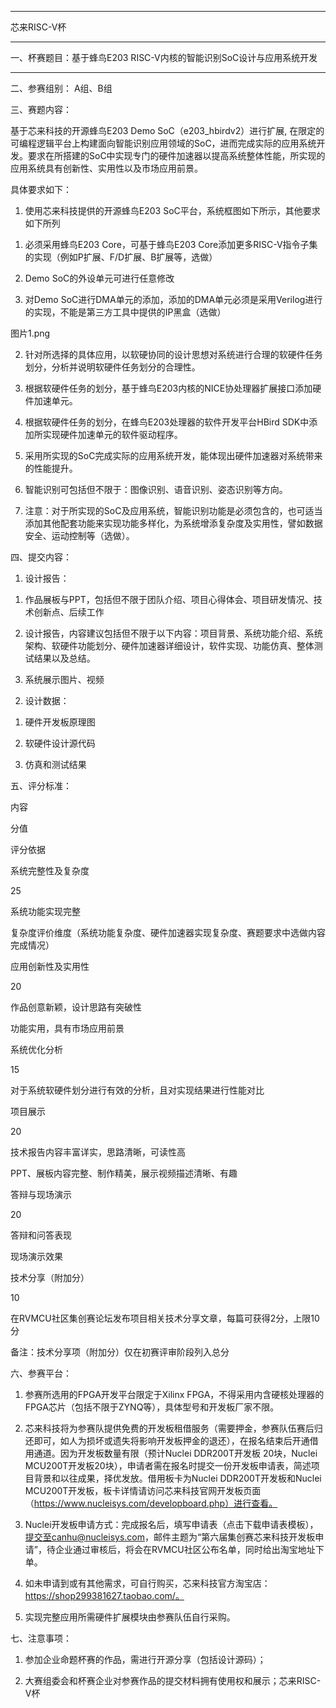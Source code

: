 **************************************************************
芯来RISC-V杯
**************************************************************
一、杯赛题目：基于蜂鸟E203 RISC-V内核的智能识别SoC设计与应用系统开发
**************************************************************

二、参赛组别： A组、B组

三、赛题内容：

基于芯来科技的开源蜂鸟E203 Demo SoC（e203_hbirdv2）进行扩展, 在限定的可编程逻辑平台上构建面向智能识别应用领域的SoC，进而完成实际的应用系统开发。要求在所搭建的SoC中实现专门的硬件加速器以提高系统整体性能，所实现的应用系统具有创新性、实用性以及市场应用前景。

具体要求如下：

1. 使用芯来科技提供的开源蜂鸟E203 SoC平台，系统框图如下所示，其他要求如下所列

1) 必须采用蜂鸟E203 Core，可基于蜂鸟E203 Core添加更多RISC-V指令子集的实现（例如P扩展、F/D扩展、B扩展等，选做）

2) Demo SoC的外设单元可进行任意修改

3) 对Demo SoC进行DMA单元的添加，添加的DMA单元必须是采用Verilog进行的实现，不能是第三方工具中提供的IP黑盒（选做）

图片1.png

2. 针对所选择的具体应用，以软硬协同的设计思想对系统进行合理的软硬件任务划分，分析并说明软硬件任务划分的合理性。

3. 根据软硬件任务的划分，基于蜂鸟E203内核的NICE协处理器扩展接口添加硬件加速单元。

4. 根据软硬件任务的划分，在蜂鸟E203处理器的软件开发平台HBird SDK中添加所实现硬件加速单元的软件驱动程序。

5. 采用所实现的SoC完成实际的应用系统开发，能体现出硬件加速器对系统带来的性能提升。

6. 智能识别可包括但不限于：图像识别、语音识别、姿态识别等方向。

7. 注意：对于所实现的SoC及应用系统，智能识别功能是必须包含的，也可适当添加其他配套功能来实现功能多样化，为系统增添复杂度及实用性，譬如数据安全、运动控制等（选做）。

四、提交内容：

1. 设计报告：

1) 作品展板与PPT，包括但不限于团队介绍、项目心得体会、项目研发情况、技术创新点、后续工作

2) 设计报告，内容建议包括但不限于以下内容：项目背景、系统功能介绍、系统架构、软硬件功能划分、硬件加速器详细设计，软件实现、功能仿真、整体测试结果以及总结。

3) 系统展示图片、视频

2. 设计数据：

1) 硬件开发板原理图

2) 软硬件设计源代码

3) 仿真和测试结果

五、评分标准：

内容

分值

评分依据

系统完整性及复杂度

25

系统功能实现完整

复杂度评价维度（系统功能复杂度、硬件加速器实现复杂度、赛题要求中选做内容完成情况）

应用创新性及实用性

20

作品创意新颖，设计思路有突破性

功能实用，具有市场应用前景

系统优化分析

15

对于系统软硬件划分进行有效的分析，且对实现结果进行性能对比

项目展示

20

技术报告内容丰富详实，思路清晰，可读性高

PPT、展板内容完整、制作精美，展示视频描述清晰、有趣

答辩与现场演示

20

答辩和问答表现

现场演示效果

技术分享（附加分）

10

在RVMCU社区集创赛论坛发布项目相关技术分享文章，每篇可获得2分，上限10分

备注：技术分享项（附加分）仅在初赛评审阶段列入总分


六、参赛平台：

1. 参赛所选用的FPGA开发平台限定于Xilinx FPGA，不得采用内含硬核处理器的FPGA芯片（包括不限于ZYNQ等），具体型号和开发板厂家不限。

2. 芯来科技将为参赛队提供免费的开发板租借服务（需要押金，参赛队伍赛后归还即可，如人为损坏或遗失将影响开发板押金的退还），在报名结束后开通借用通道。因为开发板数量有限（预计Nuclei DDR200T开发板 20块，Nuclei MCU200T开发板20块），申请者需在报名时提交一份开发板申请表，简述项目背景和以往成果，择优发放。借用板卡为Nuclei DDR200T开发板和Nuclei MCU200T开发板，板卡详情请访问芯来科技官网开发板页面（https://www.nucleisys.com/developboard.php）进行查看。

3. Nuclei开发板申请方式：完成报名后，填写申请表（点击下载申请表模板），提交至canhu@nucleisys.com，邮件主题为“第六届集创赛芯来科技开发板申请”，待企业通过审核后，将会在RVMCU社区公布名单，同时给出淘宝地址下单。

4. 如未申请到或有其他需求，可自行购买，芯来科技官方淘宝店：https://shop299381627.taobao.com/。

5. 实现完整应用所需硬件扩展模块由参赛队伍自行采购。



七、注意事项：

1. 参加企业命题杯赛的作品，需进行开源分享（包括设计源码）；

2. 大赛组委会和杯赛企业对参赛作品的提交材料拥有使用权和展示；芯来RISC-V杯
